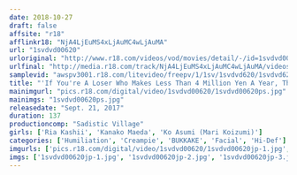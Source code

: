 ```yaml
---
date: 2018-10-27
draft: false
affsite: "r18"
afflinkr18: "NjA4LjEuMS4xLjAuMC4wLjAuMA"
url: "1svdvd00620"
urloriginal: "http://www.r18.com/videos/vod/movies/detail/-/id=1svdvd00620"
urlfinal: "http://media.r18.com/track/NjA4LjEuMS4xLjAuMC4wLjAuMA/videos/vod/movies/detail/-/id=1svdvd00620"
samplevid: "awspv3001.r18.com/litevideo/freepv/1/1sv/1svdvd620/1svdvd620_dmb_w.mp4"
title: "'If You're A Loser Who Makes Less Than 4 Million Yen A Year, Then Don't Talk To Me!' We Met This Bitchy Lady At A Marriage Partner Social Mixer, So We Decided To Dole Out Some Bukkake Creampie Punishment!"
mainimgurl: "pics.r18.com/digital/video/1svdvd00620/1svdvd00620ps.jpg"
mainimgs: "1svdvd00620ps.jpg"
releasedate: "Sept. 21, 2017"
duration: 137
productioncomp: "Sadistic Village"
girls: ['Ria Kashii', 'Kanako Maeda', 'Ko Asumi (Mari Koizumi)']
categories: ['Humiliation', 'Creampie', 'BUKKAKE', 'Facial', 'Hi-Def']
imgurls: ['pics.r18.com/digital/video/1svdvd00620/1svdvd00620jp-1.jpg', 'pics.r18.com/digital/video/1svdvd00620/1svdvd00620jp-2.jpg', 'pics.r18.com/digital/video/1svdvd00620/1svdvd00620jp-3.jpg', 'pics.r18.com/digital/video/1svdvd00620/1svdvd00620jp-4.jpg', 'pics.r18.com/digital/video/1svdvd00620/1svdvd00620jp-5.jpg', 'pics.r18.com/digital/video/1svdvd00620/1svdvd00620jp-6.jpg', 'pics.r18.com/digital/video/1svdvd00620/1svdvd00620jp-7.jpg', 'pics.r18.com/digital/video/1svdvd00620/1svdvd00620jp-8.jpg', 'pics.r18.com/digital/video/1svdvd00620/1svdvd00620jp-9.jpg', 'pics.r18.com/digital/video/1svdvd00620/1svdvd00620jp-10.jpg', 'pics.r18.com/digital/video/1svdvd00620/1svdvd00620jp-11.jpg', 'pics.r18.com/digital/video/1svdvd00620/1svdvd00620jp-12.jpg', 'pics.r18.com/digital/video/1svdvd00620/1svdvd00620jp-13.jpg', 'pics.r18.com/digital/video/1svdvd00620/1svdvd00620jp-14.jpg', 'pics.r18.com/digital/video/1svdvd00620/1svdvd00620jp-15.jpg', 'pics.r18.com/digital/video/1svdvd00620/1svdvd00620jp-16.jpg', 'pics.r18.com/digital/video/1svdvd00620/1svdvd00620jp-17.jpg', 'pics.r18.com/digital/video/1svdvd00620/1svdvd00620jp-18.jpg', 'pics.r18.com/digital/video/1svdvd00620/1svdvd00620jp-19.jpg', 'pics.r18.com/digital/video/1svdvd00620/1svdvd00620jp-20.jpg']
imgs: ['1svdvd00620jp-1.jpg', '1svdvd00620jp-2.jpg', '1svdvd00620jp-3.jpg', '1svdvd00620jp-4.jpg', '1svdvd00620jp-5.jpg', '1svdvd00620jp-6.jpg', '1svdvd00620jp-7.jpg', '1svdvd00620jp-8.jpg', '1svdvd00620jp-9.jpg', '1svdvd00620jp-10.jpg', '1svdvd00620jp-11.jpg', '1svdvd00620jp-12.jpg', '1svdvd00620jp-13.jpg', '1svdvd00620jp-14.jpg', '1svdvd00620jp-15.jpg', '1svdvd00620jp-16.jpg', '1svdvd00620jp-17.jpg', '1svdvd00620jp-18.jpg', '1svdvd00620jp-19.jpg', '1svdvd00620jp-20.jpg']
---
```


